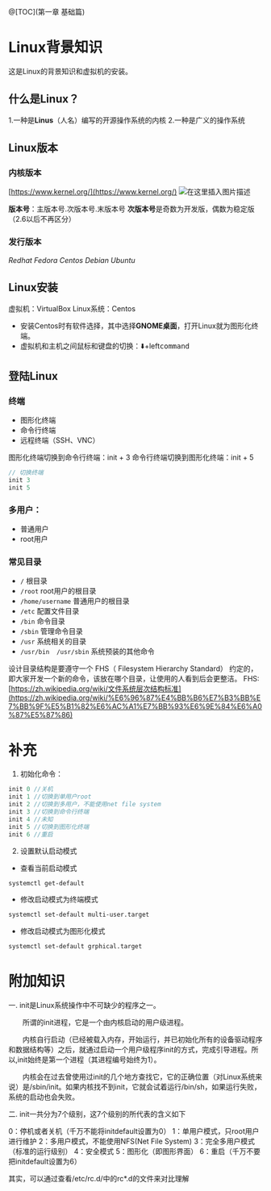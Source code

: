 ﻿@[TOC](第一章 基础篇)
# Linux背景知识
这是Linux的背景知识和虚拟机的安装。
## 什么是Linux？
1.一种是**Linus**（人名）编写的开源操作系统的内核
2.一种是广义的操作系统
## Linux版本
### 内核版本
[https://www.kernel.org/](https://www.kernel.org/)
![在这里插入图片描述](https://img-blog.csdnimg.cn/377d434fe3474d6fa8041a2e7e37bad3.png)

**版本号**：主版本号.次版本号.末版本号
**次版本号**是奇数为开发版，偶数为稳定版（2.6以后不再区分）
### 发行版本
*Redhat  Fedora  Centos  Debian  Ubuntu*
## Linux安装
虚拟机：VirtualBox
Linux系统：Centos

 - 安装Centos时有<kbd>软件选择</kbd>，其中选择**GNOME桌面**，打开Linux就为图形化终端。
 - 虚拟机和主机之间鼠标和键盘的切换：⬇️+left<kbd>command</kbd>
## 登陆Linux
### 终端
 - 图形化终端
 - 命令行终端
 - 远程终端（SSH、VNC）
 
图形化终端切换到命令行终端：init + 3
命令行终端切换到图形化终端：init + 5
```javascript
// 切换终端
init 3
init 5
```
### 多用户：
 - 普通用户
 - root用户
### 常见目录
 - `/` 根目录
 - `/root` root用户的根目录
 - `/home/username` 普通用户的根目录
 - `/etc` 配置文件目录
 - `/bin` 命令目录
 - `/sbin` 管理命令目录
 - `/usr` 系统相关的目录
 - `/usr/bin  /usr/sbin` 系统预装的其他命令
 
设计目录结构是要遵守一个  FHS（ Filesystem Hierarchy Standard） 约定的，即大家开发一个新的命令，该放在哪个目录，让使用的人看到后会更整洁。
 FHS: [https://zh.wikipedia.org/wiki/文件系统层次结构标准](https://zh.wikipedia.org/wiki/%E6%96%87%E4%BB%B6%E7%B3%BB%E7%BB%9F%E5%B1%82%E6%AC%A1%E7%BB%93%E6%9E%84%E6%A0%87%E5%87%86)
# 补充
1. 初始化命令：
```javascript
init 0 //关机
init 1 //切换到单用户root
init 2 //切换到多用户，不能使用net file system
init 3 //切换到命令行终端
init 4 //未知
init 5 //切换到图形化终端
init 6 //重启
```
2. 设置默认启动模式
- 查看当前启动模式

```bash
systemctl get-default
```

- 修改启动模式为终端模式

```bash
systemctl set-default multi-user.target
```

- 修改启动模式为图形化模式

```bash
systemctl set-default grphical.target
```

# 附加知识
一. init是Linux系统操作中不可缺少的程序之一。

　　所谓的init进程，它是一个由内核启动的用户级进程。

　　内核自行启动（已经被载入内存，开始运行，并已初始化所有的设备驱动程序和数据结构等）之后，就通过启动一个用户级程序init的方式，完成引导进程。所以,init始终是第一个进程（其进程编号始终为1）。

　　内核会在过去曾使用过init的几个地方查找它，它的正确位置（对Linux系统来说）是/sbin/init。如果内核找不到init，它就会试着运行/bin/sh，如果运行失败，系统的启动也会失败。
 
二. init一共分为7个级别，这7个级别的所代表的含义如下

0：停机或者关机（千万不能将initdefault设置为0）
1：单用户模式，只root用户进行维护
2：多用户模式，不能使用NFS(Net File System)
3：完全多用户模式（标准的运行级别）
4：安全模式
5：图形化（即图形界面）
6：重启（千万不要把initdefault设置为6）

其实，可以通过查看/etc/rc.d/中的rc*.d的文件来对比理解


